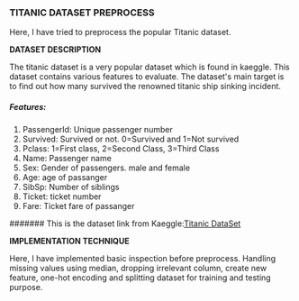 ### **TITANIC DATASET PREPROCESS**

Here, I have tried to preprocess the popular Titanic dataset.

**DATASET DESCRIPTION**

The titanic dataset is a very popular dataset which is found in kaeggle.
This dataset contains various features to evaluate. The dataset's main
target is to find out how many survived the renowned titanic ship
sinking incident.

##### *Features:*

1.  PassengerId: Unique passenger number
2.  Survived: Survived or not. 0=Survived and 1=Not survived
3.  Pclass: 1=First class, 2=Second Class, 3=Third Class
4.  Name: Passenger name
5.  Sex: Gender of passengers. male and female
6.  Age: age of passanger
7.  SibSp: Number of siblings
8.  Ticket: ticket number
9.  Fare: Ticket fare of passanger

####### This is the dataset link from Kaeggle:[Titanic DataSet](https://www.kaggle.com/datasets/brendan45774/test-file)

**IMPLEMENTATION TECHNIQUE**

Here, I have implemented basic inspection before preprocess. Handling
missing values using median, dropping irrelevant column, create new
feature, one-hot encoding and splitting dataset for training and testing
purpose.
